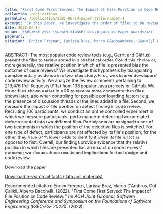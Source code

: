 ```yaml
---
title: "First Come First Served: The Impact of File Position on Code Review"
collection: publications
permalink: /publication/2022-06-14-paper-title-number-1
excerpt: 'In this paper, we investigate the order of files to be reviewed on code review performance.'
date: 2022-06-14
venue: 'ESEC/FSE 2022 (<b>ACM SIGSOFT Distinguished Paper Award</b>)'
paperurl: ''
citation: 'Enrico Fregnan, Larissa Braz, Marco D&aposAmbros, G&uuml;l &Ccedil;alikli, Alberto Bacchelli. (2022). &quot;First Come First Served: The Impact of File Position on Code Review &quot; <i> The ACM Joint European Software Engineering Conference and Symposium on the Foundations of Software Engineering (ESEC/FSE 2022)</i>.(2022).'
---
```


ABSTRACT: The most popular code review tools (e.g., Gerrit and GitHub) present the files to review sorted in alphabetical order. Could this choice or, more generally, the relative position in which a file is presented bias the outcome of code reviews? We investigate this hypothesis by triangulating complementary evidence in a two-step study.
First, we observe developers' code review activity. We analyze the review comments pertaining to 219,476 Pull Requests (PRs) from 138 popular Java projects on GitHub. We found files shown earlier in a PR to receive more comments than files shown later, also when controlling for possible confounding factors: e.g., the presence of discussion threads or the lines added in a file. Second, we measure the impact of file position on defect finding in code review. Recruiting 106 participants, we conduct an online controlled experiment in which we measure participants' performance in detecting two unrelated defects seeded into two different files. Participants are assigned to one of two treatments in which the position of the defective files is switched. For one type of defect, participants are not affected by its file's position; for the other, they have 64% lower odds to identify it when its file is last as opposed to first. Overall, our findings provide evidence that the relative position in which files are presented has an impact on code reviews' outcome; we discuss these results and implications for tool design and code review.

[Download the paper](https://arxiv.org/abs/2208.04259)

[Download research artifacts (data and materials)](https://zenodo.org/record/6901285#.YzQxi-zMK3I)

Recommended citation: Enrico Fregnan, Larissa Braz, Marco D'Ambros, G&uuml;l &Ccedil;alikli, Alberto Bacchelli. (2022). &quot;First Come First Served: The Impact of File Position on Code Review. &quot; <i>he ACM Joint European Software Engineering Conference and Symposium on the Foundations of Software Engineering (ESEC/FSE 2022))</i>. (2022).
